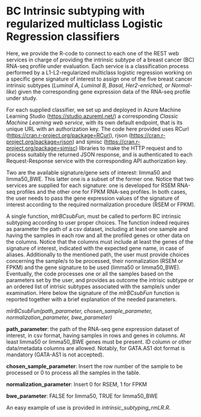 # BC Intrinsic subtyping with regularized multiclass Logistic Regression classifiers

Here, we provide the R-code to connect to each one of the REST web services in charge of providing the intrinsic subtype of a breast cancer (BC) RNA-seq profile under evaluation. Each service is a classification process performed by a L1-L2-regularized multiclass logistic regression working on a specific gene signature of interest to assign one of the five breast cancer intrinsic subtypes (*Luminal A, Luminal B, Basal, Her2-enriched, or Normal-like*) given the corresponding gene expression data of the RNA-seq profile under study. 

For each supplied classifier, we set up and deployed in Azure Machine Learning Studio (https://studio.azureml.net/) a corresponding *Classic Machine Learning web service*, with its own default endpoint, that is its unique URL with an authorization key.
The code here provided uses RCurl (https://cran.r-project.org/package=RCurl), rjson (https://cran.r-project.org/package=rjson) and sjmisc (https://cran.r-project.org/package=sjmisc) libraries to make the HTTP request and to process suitably the returned JSON response, and is authenticated to each Request-Response service with the corresponding API authorization key.

Two are the available signature/gene sets of interest: limma50 and limma50_BWE. This latter one is a subset of the former one.
Notice that two services are supplied for each signature: one is developed for RSEM RNA-seq profiles and the other one for FPKM RNA-seq profiles. In both cases, the user needs to pass the gene expression values of the signature of interest according to the required normalization procedure (RSEM or FPKM).

A single function, *mlrBCsubFun*, must be called to perform BC intrinsic subtyping according to user proper choices.
The function indeed requires as parameter the path of a csv dataset, including at least one sample and having the samples in each row and all the profiled genes or other data on the columns. Notice that the columns must include at least the genes of the signature of interest, indicated with the expected gene name, in case of aliases. 
Additionally to the mentioned path, the user must provide choices concerning the sample/s to be processed, their normalization (RSEM or FPKM) and the gene signature to be used (limma50 or limma50_BWE). Eventually, the code processes one or all the samples based on the parameters set by the user, and provides as outcome the intrisic subtype or an ordered list of intrisic subtypes associated with the sample/s under examination.
Here below the signature of the *mlrBCsubFun* function is reported together with a brief explanation of the needed parameters. 

*mlrBCsubFun(path_parameter, chosen_sample_parameter, normalization_parameter, bwe_parameter)*

**path_parameter**: the path of the RNA-seq gene expression dataset of interest, in csv format, having samples in rows and genes in columns. At least limma50 or limma50_BWE genes must be present. ID column or other data/metadata columns are allowed. Notably, for GATA.AS1 dot format is mandatory (GATA-AS1 is not accepted).

**chosen_sample_parameter**: Insert the row number of the sample to be processed or 0 to process all the samples in the table.

**normalization_parameter**: Insert 0 for RSEM, 1 for FPKM

**bwe_parameter**: FALSE for limma50, TRUE for limma50_BWE


An easy example of use is provided in *intrinsic_subtyping_rmLR.R*.
